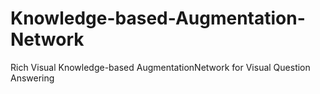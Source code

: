 # Knowledge-based-Augmentation-Network
Rich Visual Knowledge-based AugmentationNetwork for Visual Question Answering
